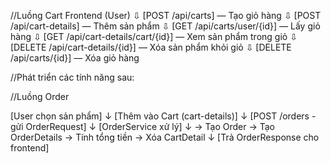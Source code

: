 //Luồng Cart
Frontend (User) 
    ⇩
[POST /api/carts] — Tạo giỏ hàng
    ⇩
[POST /api/cart-details] — Thêm sản phẩm
    ⇩
[GET /api/carts/user/{id}] — Lấy giỏ hàng
    ⇩
[GET /api/cart-details/cart/{id}] — Xem sản phẩm trong giỏ
    ⇩
[DELETE /api/cart-details/{id}] — Xóa sản phẩm khỏi giỏ
    ⇩
[DELETE /api/carts/{id}] — Xóa giỏ hàng

//Phát triển các tính năng sau: 


//Luồng Order

[User chọn sản phẩm] 
      ↓
[Thêm vào Cart (cart-details)]
      ↓
[POST /orders - gửi OrderRequest]
      ↓
[OrderService xử lý]
      ↓
→ Tạo Order
→ Tạo OrderDetails
→ Tính tổng tiền
→ Xóa CartDetail
      ↓
[Trả OrderResponse cho frontend]
